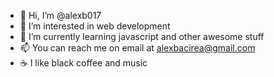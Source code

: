 - 👋 Hi, I’m @alexb017
- 👀 I’m interested in web development
- 🌱 I’m currently learning javascript and other awesome stuff
- 📫 You can reach me on email at alexbacirea@gmail.com
- ☕ I like black coffee and music

<!---
alexb017/alexb017 is a ✨ special ✨ repository because its `README.md` (this file) appears on your GitHub profile.
You can click the Preview link to take a look at your changes.

- 💞️ I’m looking to collaborate on ... well nothing right now
--->
